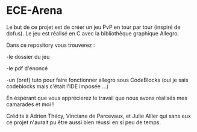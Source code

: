 # ECE-Arena

Le but de ce projet est de créer un jeu PvP en tour par tour (inspiré de dofus).
Le jeu est réalisé en C avec la bibliothèque graphique Allegro.

Dans ce repository vous trouverez :

  -le dossier du jeu
  
  -le pdf d'énoncé
  
  -un (bref) tuto pour faire fonctionner allegro sous CodeBlocks (oui je sais codeblocks mais c'était l'IDE imposée ...)

En éspérant que vous apprécierez le travail que nous avons réalisés mes camarades et moi !

Crédits à Adrien Thécy, Vinciane de Parcevaux, et Julie Allier qui sans eux ce projet n'aurait pu être aussi bien réussi en si peu de temps.
